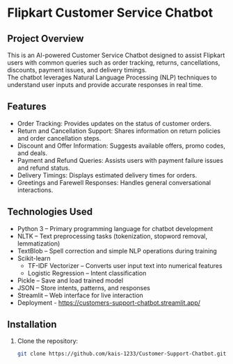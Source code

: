 # Flipkart Customer Service Chatbot

## Project Overview
This is an AI-powered Customer Service Chatbot designed to assist Flipkart users with common queries such as order tracking, returns, cancellations, discounts, payment issues, and delivery timings.  
The chatbot leverages Natural Language Processing (NLP) techniques to understand user inputs and provide accurate responses in real time.

## Features
- Order Tracking: Provides updates on the status of customer orders.
- Return and Cancellation Support: Shares information on return policies and order cancellation steps.
- Discount and Offer Information: Suggests available offers, promo codes, and deals.
- Payment and Refund Queries: Assists users with payment failure issues and refund status.
- Delivery Timings: Displays estimated delivery times for orders.
- Greetings and Farewell Responses: Handles general conversational interactions.

## Technologies Used
- Python 3 – Primary programming language for chatbot development
- NLTK – Text preprocessing tasks (tokenization, stopword removal, lemmatization)
- TextBlob – Spell correction and simple NLP operations during training
- Scikit-learn
  - TF-IDF Vectorizer – Converts user input text into numerical features
  - Logistic Regression – Intent classification
- Pickle – Save and load trained model
- JSON – Store intents, patterns, and responses
- Streamlit – Web interface for live interaction
- Deployment - https://customers-support-chatbot.streamlit.app/

## Installation
1. Clone the repository:
   ```bash
   git clone https://github.com/kais-1233/Customer-Support-Chatbot.git

